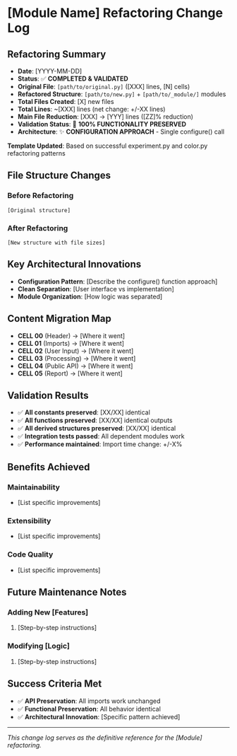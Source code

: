# [Module Name] Refactoring Change Log

## Refactoring Summary
- **Date**: [YYYY-MM-DD]
- **Status**: ✅ **COMPLETED & VALIDATED**
- **Original File**: `[path/to/original.py]` ([XXX] lines, [N] cells)
- **Refactored Structure**: `[path/to/new.py]` + `[path/to/_module/]` modules
- **Total Files Created**: [X] new files
- **Total Lines**: ~[XXX] lines (net change: +/-XX lines)
- **Main File Reduction**: [XXX] → [YYY] lines ([ZZ]% reduction)
- **Validation Status**: 🎉 **100% FUNCTIONALITY PRESERVED**
- **Architecture**: ✨ **CONFIGURATION APPROACH** - Single configure() call

**Template Updated**: Based on successful experiment.py and color.py refactoring patterns

## File Structure Changes

### Before Refactoring
```
[Original structure]
```

### After Refactoring
```
[New structure with file sizes]
```

## Key Architectural Innovations
- **Configuration Pattern**: [Describe the configure() function approach]
- **Clean Separation**: [User interface vs implementation]
- **Module Organization**: [How logic was separated]

## Content Migration Map
- **CELL 00** (Header) → [Where it went]
- **CELL 01** (Imports) → [Where it went]
- **CELL 02** (User Input) → [Where it went]
- **CELL 03** (Processing) → [Where it went]
- **CELL 04** (Public API) → [Where it went]
- **CELL 05** (Report) → [Where it went]

## Validation Results
- ✅ **All constants preserved**: [XX/XX] identical
- ✅ **All functions preserved**: [XX/XX] identical outputs
- ✅ **All derived structures preserved**: [XX/XX] identical
- ✅ **Integration tests passed**: All dependent modules work
- ✅ **Performance maintained**: Import time change: +/-X%

## Benefits Achieved
### Maintainability
- [List specific improvements]

### Extensibility  
- [List specific improvements]

### Code Quality
- [List specific improvements]

## Future Maintenance Notes
### Adding New [Features]
1. [Step-by-step instructions]

### Modifying [Logic]
1. [Step-by-step instructions]

## Success Criteria Met
- ✅ **API Preservation**: All imports work unchanged
- ✅ **Functional Preservation**: All behavior identical
- ✅ **Architectural Innovation**: [Specific pattern achieved]

---

*This change log serves as the definitive reference for the [Module] refactoring.*
